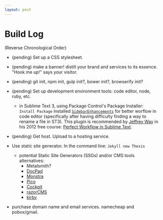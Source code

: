 ```yaml
---
layout: post
---
```


# Build Log
(Reverse Chronological Order)

- (pending) Set up a CSS stylesheet.

- (pending) make a banner! distill your brand and services to its essence. "Hook me up!" says your visitor.

- (pending) git init, npm init, gulp init?, bower init?, browserify init?

- (pending) Set up development environment tools: code editor, node, ruby, etc.
  - in Sublime Text 3, using Package Control's Package Installer: `Install Package` installed [`SidebarEnhancements`][] for better worflow in code editor (specifically after having difficulty finding a way to rename a file in ST3). This plugin is recommended by [Jeffrey Way][] in his 2012 free course: [Perfect Workflow in Sublime Text][].

[`SidebarEnhancements`]: https://github.com/titoBouzout/SideBarEnhancements/tree/st3
[Jeffrey Way]: # "People to follow"
[Perfect Workflow in Sublime Text]: http://code.tutsplus.com/articles/perfect-workflow-in-sublime-text-free-course--net-27293 "2.5 hours in 34 lessons"

- (pending) Get host. Upload to a hosting service.

- Use static site generator. In the command line: `Jekyll new Thesis`
  - potential Static Site Generators (SSGs) and/or CMS tools alternatives:
    - Metalsmith?
    - [DocPad](http://docpad.org/docs/intro)
    - [Monstra](http://monstra.org/)
    - [Pico](http://picocms.org/)
    - [Cockpit](http://getcockpit.com/)
    - [razorCMS](http://www.razorcms.co.uk/)
    - [kirby](http://getkirby.com/)

- purchase domain name and email services. namecheap and pobox/gmail.
